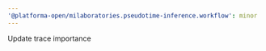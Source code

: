 ```yaml
---
'@platforma-open/milaboratories.pseudotime-inference.workflow': minor
---
```


Update trace importance
